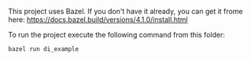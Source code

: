 This project uses Bazel. If you don't have it already, you can get it frome here: https://docs.bazel.build/versions/4.1.0/install.html

To run the project execute the following command from this folder:

```
bazel run di_example
```
